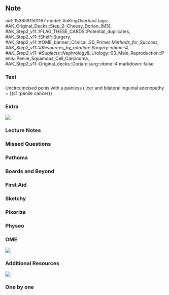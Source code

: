 ## Note
nid: 1536581501167
model: AnKingOverhaul
tags: #AK_Original_Decks::Step_2::Cheesy_Dorian_(M3), #AK_Step2_v11::!FLAG_THESE_CARDS::Potential_duplicates, #AK_Step2_v11::!Shelf::Surgery, #AK_Step2_v11::#OME_banner::Clinical::20_Primer:_Methods_for_Success, #AK_Step2_v11::#Resources_by_rotation::Surgery::nbme::4, #AK_Step2_v11::#Subjects::Nephrology_&_Urology::03_Male_Reproduction::Penis::Penile_Squamous_Cell_Carcinoma, #AK_Step2_v11::Original_decks::Dorian::surg::nbme::4
markdown: false

### Text
Uncircumcised penis with a painless ulcer and bilateral inguinal adenopathy = {{c1::penile cancer}}

### Extra
<img src="paste-243614839996417.jpg">

### Lecture Notes


### Missed Questions


### Pathoma


### Boards and Beyond


### First Aid


### Sketchy


### Pixorize


### Physeo


### OME
<div class="ome-widget">
  <a href="https://onlinemeded.org/spa/surgery?ref=anki"><img src=
  "_OME_AnkiFlashcards_Topic_6.png"></a>
</div>

### Additional Resources
<img src="paste-1832443501871105.jpg">

### One by one

